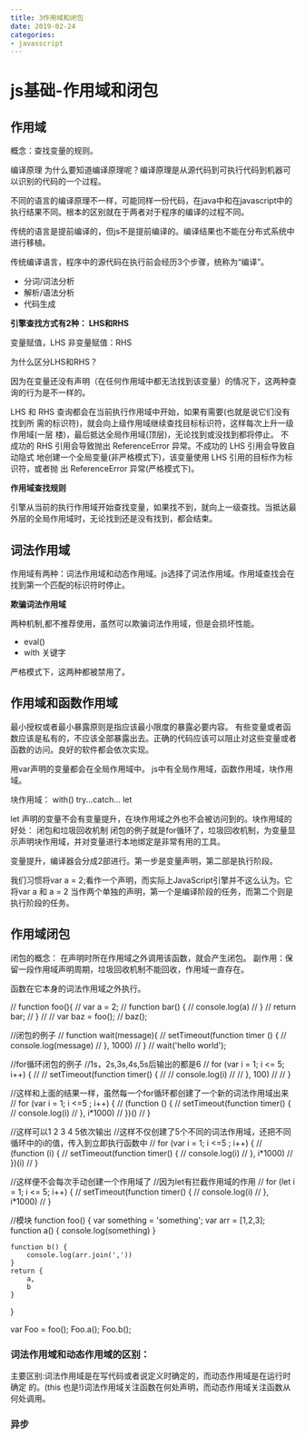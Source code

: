 ```yaml
---
title: 3作用域和闭包
date: 2019-02-24
categories:
- javasscript
---
```


# js基础-作用域和闭包

## 作用域

概念：查找变量的规则。

编译原理
为什么要知道编译原理呢？编译原理是从源代码到可执行代码到机器可以识别的代码的一个过程。

不同的语言的编译原理不一样，可能同样一份代码，在java中和在javascript中的执行结果不同。根本的区别就在于两者对于程序的编译的过程不同。

传统的语言是提前编译的，但js不是提前编译的。编译结果也不能在分布式系统中进行移植。

传统编译语言，程序中的源代码在执行前会经历3个步骤，统称为“编译”。

- 分词/词法分析
- 解析/语法分析
- 代码生成

**引擎查找方式有2种： LHS和RHS**

变量赋值，LHS
非变量赋值：RHS

为什么区分LHS和RHS？

因为在变量还没有声明（在任何作用域中都无法找到该变量）的情况下，这两种查询的行为是不一样的。

LHS 和 RHS 查询都会在当前执行作用域中开始，如果有需要(也就是说它们没有找到所 需的标识符)，就会向上级作用域继续查找目标标识符，这样每次上升一级作用域(一层 楼)，最后抵达全局作用域(顶层)，无论找到或没找到都将停止。
不成功的 RHS 引用会导致抛出 ReferenceError 异常。不成功的 LHS 引用会导致自动隐式 地创建一个全局变量(非严格模式下)，该变量使用 LHS 引用的目标作为标识符，或者抛 出 ReferenceError 异常(严格模式下)。

**作用域查找规则**

引擎从当前的执行作用域开始查找变量，如果找不到，就向上一级查找。当抵达最外层的全局作用域时，无论找到还是没有找到，都会结束。

## 词法作用域
作用域有两种：词法作用域和动态作用域。js选择了词法作用域。作用域查找会在找到第一个匹配的标识符时停止。

**欺骗词法作用域**

两种机制,都不推荐使用，虽然可以欺骗词法作用域，但是会损坏性能。

- eval()
- with 关键字

严格模式下，这两种都被禁用了。

## 作用域和函数作用域

最小授权或者最小暴露原则是指应该最小限度的暴露必要内容。
有些变量或者函数应该是私有的，不应该全部暴露出去。正确的代码应该可以阻止对这些变量或者函数的访问。良好的软件都会依次实现。

用var声明的变量都会在全局作用域中。
js中有全局作用域，函数作用域，块作用域。

块作用域：
with()   try...catch...  let

let 声明的变量不会有变量提升，在块作用域之外也不会被访问到的。块作用域的好处： 闭包和垃圾回收机制
闭包的例子就是for循环了，垃圾回收机制，为变量显示声明块作用域，并对变量进行本地绑定是非常有用的工具。

变量提升，编译器会分成2部进行。第一步是变量声明，第二部是执行阶段。

我们习惯将var a = 2;看作一个声明，而实际上JavaScript引擎并不这么认为。它将var a
和 a = 2 当作两个单独的声明，第一个是编译阶段的任务，而第二个则是执行阶段的任务。

## 作用域闭包

闭包的概念：
在声明时所在作用域之外调用该函数，就会产生闭包。
副作用：保留一段作用域声明周期，垃圾回收机制不能回收，作用域一直存在。

函数在它本身的词法作用域之外执行。

// function foo(){
//     var a  = 2;
//     function bar() {
//         console.log(a)
//     }
//     return bar;
// }
//
// var baz = foo();
// baz();


//闭包的例子
// function wait(message){
//     setTimeout(function timer () {
//         console.log(message)
//     }, 1000)
// }
// wait('hello world');


//for循环闭包的例子
//1s，2s,3s,4s,5s后输出的都是6
// for (var i = 1; i <= 5; i++) {
// //     setTimeout(function timer() {
// //         console.log(i)
// //     }, 100)
// // }

//这样和上面的结果一样，虽然每一个for循环都创建了一个新的词法作用域出来
// for (var i = 1; i <=5 ; i++) {
//     (function () {
//         setTimeout(function timer() {
//             console.log(i)
//         }, i*1000)
//     })()
// }


//这样可以1 2 3 4 5依次输出
//这样不仅创建了5个不同的词法作用域，还把不同循环中的i的值，传入到立即执行函数中
// for (var i = 1; i <=5 ; i++) {
//     (function (i) {
//         setTimeout(function timer() {
//             console.log(i)
//         }, i*1000)
//     })(i)
// }


//这样便不会每次手动创建一个作用域了
//因为let有拦截作用域的作用
// for (let i = 1; i <= 5; i++) {
//     setTimeout(function timer() {
//         console.log(i)
//     }, i*1000)
// }

//模块
function foo() {
    var something = 'something';
    var arr = [1,2,3];
    function a() {
        console.log(something)
    }

    function b() {
        console.log(arr.join(','))
    }
    return {
        a,
        b
    }
}

var Foo = foo();
Foo.a();
Foo.b();

### 词法作用域和动态作用域的区别：

主要区别:词法作用域是在写代码或者说定义时确定的，而动态作用域是在运行时确定 的。(this 也是!)词法作用域关注函数在何处声明，而动态作用域关注函数从何处调用。

### 异步